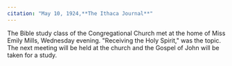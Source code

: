 ```yaml
---
citation: "May 10, 1924,**The Ithaca Journal**"
---
```


The Bible study class of the Congregational Church met at the home of Miss Emily Mills, Wednesday evening. "Receiving the Holy Spirit," was the topic. The next meeting will be held at the church and the Gospel of John will be taken for a study.